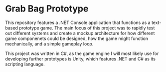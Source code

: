 # Grab Bag Prototype
This repository features a .NET Console application that functions as a text-based prototype game. The main focus of this project was to rapidly test out different systems and create a mockup architecture for how different game componenets could be designed, how the game might function mechanically, and a simple gameplay loop.

This project was written in C#, as the game engine I will most likely use for developing further prototypes is Unity, which features .NET and C# as its scripting language.
